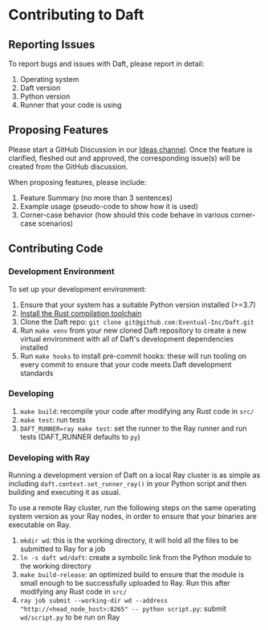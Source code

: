 # Contributing to Daft

## Reporting Issues

To report bugs and issues with Daft, please report in detail:

1. Operating system
2. Daft version
3. Python version
4. Runner that your code is using

## Proposing Features

Please start a GitHub Discussion in our [Ideas channel](https://github.com/Eventual-Inc/Daft/discussions/categories/ideas). Once the feature is clarified, fleshed out and approved, the corresponding issue(s) will be created from the GitHub discussion.

When proposing features, please include:

1. Feature Summary (no more than 3 sentences)
2. Example usage (pseudo-code to show how it is used)
3. Corner-case behavior (how should this code behave in various corner-case scenarios)

## Contributing Code

### Development Environment

To set up your development environment:

1. Ensure that your system has a suitable Python version installed (>=3.7)
2. [Install the Rust compilation toolchain](https://www.rust-lang.org/tools/install)
3. Clone the Daft repo: `git clone git@github.com:Eventual-Inc/Daft.git`
4. Run `make venv` from your new cloned Daft repository to create a new virtual environment with all of Daft's development dependencies installed
5. Run `make hooks` to install pre-commit hooks: these will run tooling on every commit to ensure that your code meets Daft development standards

### Developing

1. `make build`: recompile your code after modifying any Rust code in `src/`
2. `make test`: run tests
3. `DAFT_RUNNER=ray make test`: set the runner to the Ray runner and run tests (DAFT_RUNNER defaults to `py`)

### Developing with Ray

Running a development version of Daft on a local Ray cluster is as simple as including `daft.context.set_runner_ray()` in your Python script and then building and executing it as usual.

To use a remote Ray cluster, run the following steps on the same operating system version as your Ray nodes, in order to ensure that your binaries are executable on Ray.

1. `mkdir wd`: this is the working directory, it will hold all the files to be submitted to Ray for a job
2. `ln -s daft wd/daft`: create a symbolic link from the Python module to the working directory
3. `make build-release`: an optimized build to ensure that the module is small enough to be successfully uploaded to Ray. Run this after modifying any Rust code in `src/`
4. `ray job submit --working-dir wd --address "http://<head_node_host>:8265" -- python script.py`: submit `wd/script.py` to be run on Ray
